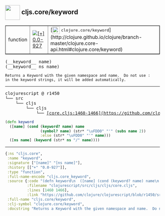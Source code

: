 ## <img width="48px" valign="middle" src="http://i.imgur.com/Hi20huC.png"> cljs.core/keyword

 <table border="1">
<tr>
<td>function</td>
<td><a href="https://github.com/cljsinfo/api-refs/tree/0.0-927"><img valign="middle" alt="[+] 0.0-927" src="https://img.shields.io/badge/+-0.0--927-lightgrey.svg"></a> </td>
<td>
[<img height="24px" valign="middle" src="http://i.imgur.com/1GjPKvB.png"> <samp>clojure.core/keyword</samp>](http://clojure.github.io/clojure/branch-master/clojure.core-api.html#clojure.core/keyword)
</td>
</tr>
</table>

 <samp>
(__keyword__ name)<br>
(__keyword__ ns name)<br>
</samp>

```
Returns a Keyword with the given namespace and name.  Do not use :
in the keyword strings, it will be added automatically.
```

---

 <pre>
clojurescript @ r1450
└── src
    └── cljs
        └── cljs
            └── <ins>[core.cljs:1460-1466](https://github.com/clojure/clojurescript/blob/r1450/src/cljs/cljs/core.cljs#L1460-L1466)</ins>
</pre>

```clj
(defn keyword
  ([name] (cond (keyword? name) name
                (symbol? name) (str* "\uFDD0" "'" (subs name 2))
                :else (str* "\uFDD0" "'" name)))
  ([ns name] (keyword (str* ns "/" name))))
```


---

```clj
{:ns "cljs.core",
 :name "keyword",
 :signature ["[name]" "[ns name]"],
 :history [["+" "0.0-927"]],
 :type "function",
 :full-name-encode "cljs.core_keyword",
 :source {:code "(defn keyword\n  ([name] (cond (keyword? name) name\n                (symbol? name) (str* \"\\uFDD0\" \"'\" (subs name 2))\n                :else (str* \"\\uFDD0\" \"'\" name)))\n  ([ns name] (keyword (str* ns \"/\" name))))",
          :filename "clojurescript/src/cljs/cljs/core.cljs",
          :lines [1460 1466],
          :link "https://github.com/clojure/clojurescript/blob/r1450/src/cljs/cljs/core.cljs#L1460-L1466"},
 :full-name "cljs.core/keyword",
 :clj-symbol "clojure.core/keyword",
 :docstring "Returns a Keyword with the given namespace and name.  Do not use :\nin the keyword strings, it will be added automatically."}

```
